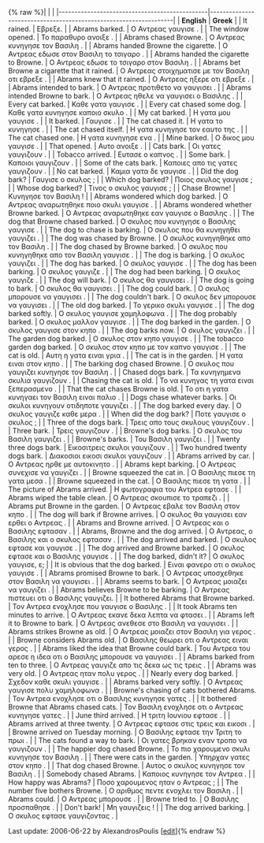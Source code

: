 {% raw %}|                                               |                                                                  |
|-----------------------------------------------|------------------------------------------------------------------|
| **English**                                   | **Greek**                                                        |
| It rained.                                    | Εβρεξε.                                                          |
| Abrams barked.                                | Ο Αντρεας γαυγισε .                                              |
| The window opened.                            | Το παραθυρο ανοιξε .                                             |
| Abrams chased Browne.                         | Ο Αντρεας κυνηγησε τον Βασιλη .                                  |
| Abrams handed Browne the cigarette.           | Ο Αντρεας εδωσε στον Βασιλη το τσιγαρο .                         |
| Abrams handed the cigarette to Browne.        | Ο Αντρεας εδωσε το τσιγαρο στον Βασιλη .                         |
| Abrams bet Browne a cigarette that it rained. | Ο Αντρεας στοιχηματισε με τον Βασιλη οτι εβρεξε .                |
| Abrams knew that it rained.                   | Ο Αντρεας ηξερε οτι εβρεξε .                                     |
| Abrams intended to bark.                      | Ο Αντρεας προτιθετο να γαυγισει .                                |
| Abrams intended Browne to bark.               | Ο Αντρεας ηθελε να γαυγισει ο Βασιλης .                          |
| Every cat barked.                             | Καθε γατα γαυγισε .                                              |
| Every cat chased some dog.                    | Καθε γατα κυνηγησε καποιο σκυλο .                                |
| My cat barked.                                | Η γατα μου γαυγισε .                                             |
| It barked.                                    | Γαυγισε .                                                        |
| The cat chased it.                            | Η γατα το κυνηγησε .                                             |
| The cat chased itself.                        | Η γατα κυνηγησε τον εαυτο της .                                  |
| The cat chased one.                           | Η γατα κυνηγησε ενα .                                            |
| Mine barked.                                  | Ο δικος μου γαυγισε .                                            |
| That opened.                                  | Αυτο ανοιξε .                                                    |
| Cats bark.                                    | Οι γατες γαυγιζουν .                                             |
| Tobacco arrived.                              | Ευτασε ο καπνος .                                                |
| Some bark.                                    | Καποιοι γαυγιζουν .                                              |
| Some of the cats bark.                        | Καποιες απο τις γατες γαυγιζουν .                                |
| No cat barked.                                | Καμια γατα δε γαυγισε .                                          |
| Did the dog bark?                             | Γαυγισε ο σκυλος ;                                               |
| Which dog barked?                             | Ποιος σκυλος γαυγισε ;                                           |
| Whose dog barked?                             | Τινος ο σκυλος γαυγισε ;                                         |
| Chase Browne!                                 | Κυνηγησε τον Βασιλη !                                            |
| Abrams wondered which dog barked.             | Ο Αντρεας αναρωτηθηκε ποιο σκυλι γαυγισε .                       |
| Abrams wondered whether Browne barked.        | Ο Αντρεας αναρωτηθηκε εαν γαυγισε ο Βασιλης .                    |
| The dog that Browne chased barked.            | Ο σκυλος που κυνηγησε ο Βασιλης γαυγισε .                        |
| The dog to chase is barking.                  | Ο σκυλος που θα κυνηγηθει γαυγιζει .                             |
| The dog was chased by Browne.                 | Ο σκυλος κυνηγηθηκε απο τον Βασιλη .                             |
| The dog chased by Browne barked.              | Ο σκυλος που κυνηγηθηκε απο τον Βασιλη γαυγισε .                 |
| The dog is barking.                           | Ο σκυλος γαυγιζει .                                              |
| The dog has barked.                           | Ο σκυλος γαυγισε .                                               |
| The dog has been barking.                     | Ο σκυλος γαυγιζε .                                               |
| The dog had been barking.                     | Ο σκυλος γαυγιζε .                                               |
| The dog will bark.                            | Ο σκυλος θα γαυγισει .                                           |
| The dog is going to bark.                     | Ο σκυλος θα γαυγισει .                                           |
| The dog could bark.                           | Ο σκυλος μπορουσε να γαυγισει .                                  |
| The dog couldn't bark.                        | Ο σκυλος δεν μπορουσε να γαυγισει .                              |
| The old dog barked.                           | Το γερικο σκυλι γαυγισε .                                        |
| The dog barked softly.                        | Ο σκυλος γαυγισε χαμηλοφωνα .                                    |
| The dog probably barked.                      | Ο σκυλος μαλλον γαυγισε .                                        |
| The dog barked in the garden.                 | Ο σκυλος γαυγισε στον κηπο .                                     |
| The dog barks now.                            | Ο σκυλος γαυγιζει .                                              |
| The garden dog barked.                        | Ο σκυλος στον κηπο γαυγισε .                                     |
| The tobacco garden dog barked.                | Ο σκυλος στον κηπο με τον καπνο γαυγισε .                        |
| The cat is old.                               | Αυτη η γατα ειναι γρια .                                         |
| The cat is in the garden.                     | Η γατα ειναι στον κηπο .                                         |
| The barking dog chased Browne.                | Ο σκυλος που γαυγιζει κυνηγησε τον Βασιλη .                      |
| Chased dogs bark.                             | Τα κυνηγημενα σκυλια γαυγιζουν .                                 |
| Chasing the cat is old.                       | Το να κυνηγας τη γατα ειναι ξεπερασμενο .                        |
| That the cat chases Browne is old.            | Το οτι η γατα κυνηγαει τον Βασιλη ειναι παλιο .                  |
| Dogs chase whatever barks.                    | Οι σκυλοι κυνηγουν οτιδηποτε γαυγιζει .                          |
| The dog barked every day.                     | Ο σκυλος γαυγιζε καθε μερα .                                     |
| When did the dog bark?                        | Ποτε γαυγισε ο σκυλος ;                                          |
| Three of the dogs bark.                       | Τρεις απο τους σκυλους γαυγιζουν .                               |
| Three bark.                                   | Τρεις γαυγιζουν .                                                |
| Browne's dog barks.                           | Ο σκυλος του Βασιλη γαυγιζει .                                   |
| Browne's barks.                               | Του Βασιλη γαυγιζει .                                            |
| Twenty three dogs bark.                       | Εικοσιτρεις σκυλοι γαυγιζουν .                                   |
| Two hundred twenty dogs bark.                 | Διακοσιοι εικοσι σκυλοι γαυγιζουν .                              |
| Abrams arrived by car.                        | Ο Αντρεας ηρθε με αυτοκινητο .                                   |
| Abrams kept barking.                          | Ο Αντρεας συνεχισε να γαυγιζει .                                 |
| Browne squeezed the cat in.                   | Ο Βασιλης πιεσε τη γατα μεσα .                                   |
| Browne squeezed in the cat.                   | Ο Βασιλης πιεσε τη γατα .                                        |
| The picture of Abrams arrived.                | Η φωτογραφια του Αντρεα εφτασε .                                 |
| Abrams wiped the table clean.                 | Ο Αντρεας σκουπισε το τραπεζι .                                  |
| Abrams put Browne in the garden.              | Ο Αντρεας εβαλε τον Βασιλη στον κηπο .                           |
| The dog will bark if Browne arrives.          | Ο σκυλος θα γαυγισει εαν ερθει ο Αντρεας .                       |
| Abrams and Browne arrived.                    | Ο Αντρεας και ο Βασιλης εφτασαν .                                |
| Abrams, Browne and the dog arrived.           | Ο Αντρεας, ο Βασιλης και ο σκυλος εφτασαν .                      |
| The dog arrived and barked.                   | Ο σκυλος εφτασε και γαυγισε .                                    |
| The dog arrived and Browne barked.            | Ο σκυλος εφτασε και ο Βασιλης γαυγισε .                          |
| The dog barked, didn't it?                    | Ο σκυλος γαυγισε, ε;                                             |
| It is obvious that the dog barked.            | Ειναι φανερο οτι ο σκυλος γαυγισε .                              |
| Abrams promised Browne to bark.               | Ο Αντρεας υποσχεθηκε στον Βασιλη να γαυγισει .                   |
| Abrams seems to bark.                         | Ο Αντρεας μοιαζει να γαυγιζει .                                  |
| Abrams believes Browne to be barking.         | Ο Αντρεας πιστευει οτι ο Βασιλης γαυγιζει.                       |
| It bothered Abrams that Browne barked.        | Τον Αντρεα ενοχλησε που γαυγισε ο Βασιλης .                      |
| It took Abrams ten minutes to arrive.         | Ο Αντρεας εκανε δεκα λεπτα να φτασει .                           |
| Abrams left it to Browne to bark.             | Ο Αντρεας ανεθεσε στο Βασιλη να γαυγισει .                       |
| Abrams strikes Browne as old.                 | Ο Αντρεας μοιαζει στον Βασιλη για γερος .                        |
| Browne considers Abrams old.                  | Ο Βασιλης θεωρει οτι ο Αντρεας ειναι γερος .                     |
| Abrams liked the idea that Browne could bark. | Του Αντρεα του αρεσε η ιδεα οτι ο Βασιλης μπορουσε να γαυγισει . |
| Abrams barked from ten to three.              | Ο Αντρεας γαυγιζε απο τις δεκα ως τις τρεις .                    |
| Abrams was very old.                          | Ο Αντρεας ηταν πολυ γερος .                                      |
| Nearly every dog barked.                      | Σχεδον καθε σκυλι γαυγισε .                                      |
| Abrams barked very softly.                    | Ο Αντρεας γαυγισε πολυ χαμηλοφωνα .                              |
| Browne's chasing of cats bothered Abrams.     | Τον Αντρεα ενοχλησε οτι ο Βασιλης κυνηγησε γατες .               |
| It bothered Browne that Abrams chased cats.   | Τον Βασιλη ενοχλησε οτι ο Αντρεας κυνηγησε γατες .               |
| June third arrived.                           | Η τριτη Ιουνιου εφτασε .                                         |
| Abrams arrived at three twenty.               | Ο Αντρεας εφτασε στις τρεις και εικοσι .                         |
| Browne arrived on Tuesday morning.            | Ο Βασιλης εφτασε την Τριτη το πρωι .                             |
| The cats found a way to bark.                 | Οι γατες βρηκαν εναν τροπο να γαυγιζουν .                        |
| The happier dog chased Browne.                | Το πιο χαρουμενο σκυλι κυνηγησε τον Βασιλη .                     |
| There were cats in the garden.                | Υπηρχαν γατες στον κηπο .                                        |
| That dog chased Browne.                       | Αυτος ο σκυλος κυνηγησε τον Βασιλη .                             |
| Somebody chased Abrams.                       | Καποιος κυνηγησε τον Αντρεα .                                    |
| How happy was Abrams?                         | Ποσο χαρουμενος ηταν ο Αντρεας ;                                 |
| The number five bothers Browne.               | Ο αριθμος πεντε ενοχλει τον Βασιλη .                             |
| Abrams could.                                 | Ο Αντρεας μπορουσε .                                             |
| Browne tried to.                              | Ο Βασιλης προσπαθησε .                                           |
| Don't bark!                                   | Μη γαυγιζεις !                                                   |
| The dog arrived barking.                      | Ο σκυλος εφτασε γαυγιζοντας .                                    |

Last update: 2006-06-22 by AlexandrosPoulis [[edit](https://github.com/delph-in/docs/wiki/MatrixMrsTestSuiteGr/_edit)]{% endraw %}